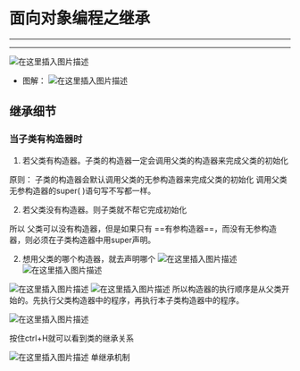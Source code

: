 ﻿# 面向对象编程之继承
---
---
![在这里插入图片描述](https://img-blog.csdnimg.cn/7d0d5c0dcf66464db0d11d9c3ed12c27.png?x-oss-process=image/watermark,type_ZHJvaWRzYW5zZmFsbGJhY2s,shadow_50,text_Q1NETiBATkpVU1RaSkM=,size_20,color_FFFFFF,t_70,g_se,x_16)

- 图解：
![在这里插入图片描述](https://img-blog.csdnimg.cn/75f112f8556044368a8d37d2a1d7b841.png?x-oss-process=image/watermark,type_ZHJvaWRzYW5zZmFsbGJhY2s,shadow_50,text_Q1NETiBATkpVU1RaSkM=,size_20,color_FFFFFF,t_70,g_se,x_16)

## 继承细节
### 当子类有构造器时

1. 若父类有构造器。子类的构造器一定会调用父类的构造器来完成父类的初始化

原则：
子类的构造器会默认调用父类的无参构造器来完成父类的初始化
调用父类无参构造器的super( )语句写不写都一样。


2. 若父类没有构造器。则子类就不帮它完成初始化


所以
父类可以没有构造器，但是如果只有 ==有参构造器==，而没有无参构造器，则必须在子类构造器中用super声明。




2. 想用父类的哪个构造器，就去声明哪个
![在这里插入图片描述](https://img-blog.csdnimg.cn/5f08f34aa06b4fefa77c8f706afd8654.png)
![在这里插入图片描述](https://img-blog.csdnimg.cn/a7bd54094db842e3b2b88d15a56d2e84.png?x-oss-process=image/watermark,type_ZHJvaWRzYW5zZmFsbGJhY2s,shadow_50,text_Q1NETiBATkpVU1RaSkM=,size_20,color_FFFFFF,t_70,g_se,x_16)



![在这里插入图片描述](https://img-blog.csdnimg.cn/1ee49de7867548139a87d974523dccb8.png)
![在这里插入图片描述](https://img-blog.csdnimg.cn/160f177ed4544fcd8b449250b615bbcf.png)
所以构造器的执行顺序是从父类开始的。先执行父类构造器中的程序，再执行本子类构造器中的程序。



![在这里插入图片描述](https://img-blog.csdnimg.cn/7dc8f4a1ba4a430a8afd2f7adb9222ab.png?x-oss-process=image/watermark,type_ZHJvaWRzYW5zZmFsbGJhY2s,shadow_50,text_Q1NETiBATkpVU1RaSkM=,size_20,color_FFFFFF,t_70,g_se,x_16)

按住ctrl+H就可以看到类的继承关系



![在这里插入图片描述](https://img-blog.csdnimg.cn/3ca7ac80e27f48aa92520bdaabd25ec6.png)
 单继承机制
